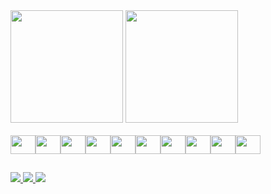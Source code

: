 <div>
  <img height="180em" src="https://github-readme-stats.vercel.app/api?username=pedrohtbl&show_icons=true&theme=synthwave&count_private=true"/>
  <img height="180em" src="https://github-readme-stats.vercel.app/api/top-langs/?username=pedrohtbl&theme=synthwave"/>
</div>
</br>
<div style="display: flex">
  <img height="30px" width="40px" src="https://cdn.jsdelivr.net/gh/devicons/devicon/icons/html5/html5-original.svg" />
  <img height="30px" width="40px" src="https://cdn.jsdelivr.net/gh/devicons/devicon/icons/css3/css3-original.svg" />
  <img height="30px" width="40px" src="https://cdn.jsdelivr.net/gh/devicons/devicon/icons/javascript/javascript-original.svg"/>
  <img height="30px" width="40px" src="https://cdn.jsdelivr.net/gh/devicons/devicon/icons/react/react-original-wordmark.svg" />
  <img height="30px" width="40px" src="https://cdn.jsdelivr.net/gh/devicons/devicon/icons/redux/redux-original.svg" />
  <img height="30px" width="40px" src="https://cdn.jsdelivr.net/gh/devicons/devicon/icons/typescript/typescript-original.svg" />
  <img height="30px" width="40px" src="https://cdn.jsdelivr.net/gh/devicons/devicon/icons/docker/docker-plain-wordmark.svg" />
  <img height="30px" width="40px" src="https://cdn.jsdelivr.net/gh/devicons/devicon/icons/postgresql/postgresql-original-wordmark.svg" />
  <img height="30px" width="40px" src="https://cdn.jsdelivr.net/gh/devicons/devicon/icons/python/python-original-wordmark.svg" />
  <img height="30px" width="40px" src="https://cdn.jsdelivr.net/gh/devicons/devicon/icons/django/django-plain-wordmark.svg" />
          
          
          
</div>

##
<div>
  <a href="mailto:pedrohtbl@gmail.com" target="_blank"> <img src="https://img.shields.io/badge/Gmail-D14836?style=for-the-badge&logo=gmail&logoColor=white"> </a>
  <a href="https://www.linkedin.com/in/pedro-htbl/" target="_blank"> <img src="https://img.shields.io/badge/LinkedIn-0077B5?style=for-the-badge&logo=linkedin&logoColor=white"> </a>
   <a href="https://portfolio-nine-brown-77.vercel.app/" target="_blank"> <img src="https://img.shields.io/badge/Vercel-000000?style=for-the-badge&logo=vercel&logoColor=white"> </a>
</div>




          
          
